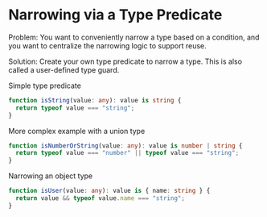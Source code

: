 # Narrowing via a Type Predicate

Problem: You want to conveniently narrow a type based on a condition, and you want to centralize the narrowing logic to support reuse.

Solution: Create your own type predicate to narrow a type. This is also called a user-defined type guard.

Simple type predicate

```ts
function isString(value: any): value is string {
  return typeof value === "string";
}
```

More complex example with a union type

```ts
function isNumberOrString(value: any): value is number | string {
  return typeof value === "number" || typeof value === "string";
}
```

Narrowing an object type

```ts
function isUser(value: any): value is { name: string } {
  return value && typeof value.name === "string";
}
```
